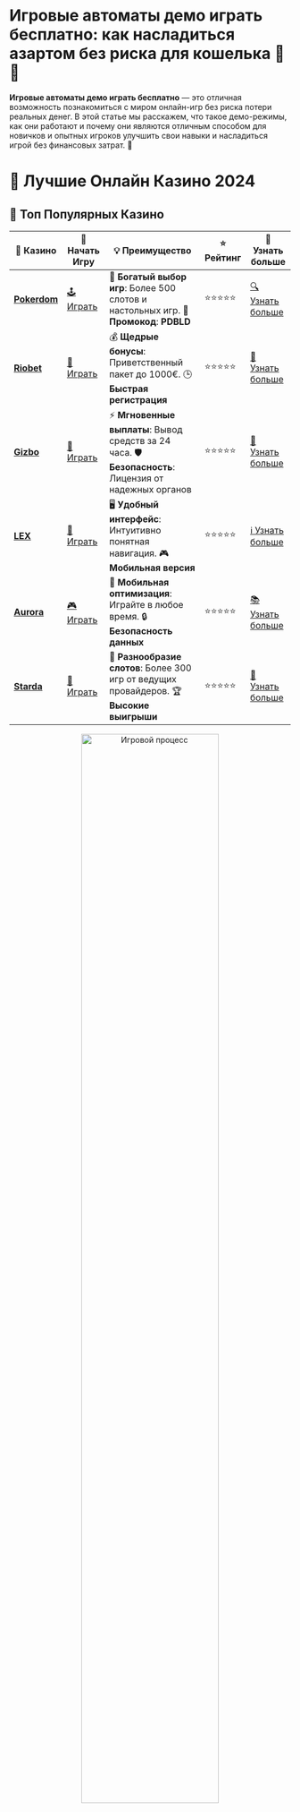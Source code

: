 # Игровые автоматы демо играть бесплатно: как насладиться азартом без риска для кошелька 🎰💸

**Игровые автоматы демо играть бесплатно** — это отличная возможность познакомиться с миром онлайн-игр без риска потери реальных денег. В этой статье мы расскажем, что такое демо-режимы, как они работают и почему они являются отличным способом для новичков и опытных игроков улучшить свои навыки и насладиться игрой без финансовых затрат. 🌟

# 🎰 Лучшие Онлайн Казино 2024

## 🌟 Топ Популярных Казино

| 🎲 **Казино** | 🔗 **Начать Игру** | 💡 **Преимущество** | ⭐ **Рейтинг** | 🔗 **Узнать больше** |
|--------------|---------------------|---------------------|----------------|----------------------|
| [**Pokerdom**](https://brandplay.link/4k77v2yx) | [🕹️ Играть](https://brandplay.link/4k77v2yx) | 🎉 **Богатый выбор игр**: Более 500 слотов и настольных игр. 🎁 **Промокод**: **PDBLD** | ⭐⭐⭐⭐⭐ | [🔍 Узнать больше](https://brandplay.link/4k77v2yx) |
| [**Riobet**](https://brandplay.link/7xBLTPyj) | [🎰 Играть](https://brandplay.link/7xBLTPyj) | 💰 **Щедрые бонусы**: Приветственный пакет до 1000€. 🕒 **Быстрая регистрация** | ⭐⭐⭐⭐⭐ | [📖 Узнать больше](https://brandplay.link/7xBLTPyj) |
| [**Gizbo**](https://brandplay.link/bprXw4YV) | [🎲 Играть](https://brandplay.link/bprXw4YV) | ⚡ **Мгновенные выплаты**: Вывод средств за 24 часа. 🛡️ **Безопасность**: Лицензия от надежных органов | ⭐⭐⭐⭐⭐ | [📝 Узнать больше](https://brandplay.link/bprXw4YV) |
| [**LEX**](https://brandplay.link/zW4hdDFV) | [🤑 Играть](https://brandplay.link/zW4hdDFV) | 🖥️ **Удобный интерфейс**: Интуитивно понятная навигация. 🎮 **Мобильная версия** | ⭐⭐⭐⭐⭐ | [ℹ️ Узнать больше](https://brandplay.link/zW4hdDFV) |
| [**Aurora**](https://10trafic-stat2.com/click/668546556bcc6313411604bd/6766/13032/subaccount) | [🎮 Играть](https://10trafic-stat2.com/click/668546556bcc6313411604bd/6766/13032/subaccount) | 📱 **Мобильная оптимизация**: Играйте в любое время. 🔒 **Безопасность данных** | ⭐⭐⭐⭐⭐ | [📚 Узнать больше](https://10trafic-stat2.com/click/668546556bcc6313411604bd/6766/13032/subaccount) |
| [**Starda**](https://brandplay.link/fB7xwRFL) | [🎯 Играть](https://brandplay.link/fB7xwRFL) | 🎰 **Разнообразие слотов**: Более 300 игр от ведущих провайдеров. 🏆 **Высокие выигрыши** | ⭐⭐⭐⭐⭐ | [🔎 Узнать больше](https://brandplay.link/fB7xwRFL) |

<div align="center">
    <img src="https://i.pinimg.com/originals/87/9e/b9/879eb9354dd0699582408b68f2e253b2.gif" alt="Игровой процесс" width="70%">
</div>

## 💎 Лучшие Бонусы и Акции

| 🎲 **Казино** | 🔗 **Начать Игру** | 💡 **Преимущество** | ⭐ **Рейтинг** | 🔗 **Узнать больше** |
|--------------|---------------------|---------------------|----------------|----------------------|
| [**Kometa**](https://brandplay.link/8ZymQJV8) | [🎰 Играть](https://brandplay.link/8ZymQJV8) | 🎁 **Эксклюзивные бонусы**: Регулярные акции и промо. 🔄 **Программы лояльности** | ⭐⭐⭐⭐☆ | [🔍 Узнать больше](https://brandplay.link/8ZymQJV8) |
| [**R7**](https://brandplay.link/bMd3Yjsw) | [🕹️ Играть](https://brandplay.link/bMd3Yjsw) | 🕒 **Круглосуточная поддержка**: Всегда на связи. 💸 **Высокие лимиты** | ⭐⭐⭐⭐☆ | [📖 Узнать больше](https://brandplay.link/bMd3Yjsw) |
| [**7K**](https://brandplay.link/BvQyFShp) | [🎲 Играть](https://brandplay.link/BvQyFShp) | 🌟 **Эксклюзивные бонусы**: Только для VIP игроков. 🎉 **Сезонные акции** | ⭐⭐⭐⭐☆ | [📝 Узнать больше](https://brandplay.link/BvQyFShp) |
| [**Kent**](https://brandplay.link/Fv2WP3js) | [🤑 Играть](https://brandplay.link/Fv2WP3js) | 📈 **Высокий RTP**: Более 98%. 💼 **Профессиональная поддержка** | ⭐⭐⭐⭐☆ | [ℹ️ Узнать больше](https://brandplay.link/Fv2WP3js) |
| [**1Xslots**](https://brandplay.link/hSB1khtr) | [🎮 Играть](https://brandplay.link/hSB1khtr) | 🎉 **Множество акций**: Еженедельные бонусы и турниры. 🛡️ **Безопасность** | ⭐⭐⭐⭐☆ | [📚 Узнать больше](https://brandplay.link/hSB1khtr) |
| [**Gama**](https://brandplay.link/j6NMKsDz) | [🎯 Играть](https://brandplay.link/j6NMKsDz) | 🔍 **Интуитивный интерфейс**: Легкость использования. 🏅 **Престижные турниры** | ⭐⭐⭐⭐☆ | [🔎 Узнать больше](https://brandplay.link/j6NMKsDz) |

<div align="center">
    <img src="https://i.pinimg.com/originals/87/9e/b9/879eb9354dd0699582408b68f2e253b2.gif" alt="Игровой процесс" width="70%">
</div>

## 🚀 Быстрые Выигрыши и Поддержка

| 🎲 **Казино** | 🔗 **Начать Игру** | 💡 **Преимущество** | ⭐ **Рейтинг** | 🔗 **Узнать больше** |
|--------------|---------------------|---------------------|----------------|----------------------|
| [**Onion**](https://brandplay.link/zBGRVpQ9) | [🎰 Играть](https://brandplay.link/zBGRVpQ9) | 🤑 **Низкие ставки**: Идеально для начинающих. 🔄 **Быстрые выводы** | ⭐⭐⭐⭐☆ | [🔍 Узнать больше](https://brandplay.link/zBGRVpQ9) |
| [**Чемпион**](https://temon-gter.cfd/go/lRq?p80412p304504pcc44t17455) | [🕹️ Играть](https://temon-gter.cfd/go/lRq?p80412p304504pcc44t17455) | 🏅 **Лояльная программа**: Награды за активность. 🎁 **Ежемесячные бонусы** | ⭐⭐⭐⭐☆ | [📖 Узнать больше](https://temon-gter.cfd/go/lRq?p80412p304504pcc44t17455) |
| [**Vavada**](https://vavadapartner.pro/?promo=ea5c9275-6854-4505-94fc-95ab18221945-linkb2) | [🎲 Играть](https://vavadapartner.pro/?promo=ea5c9275-6854-4505-94fc-95ab18221945-linkb2) | 🚀 **Быстрая регистрация**: Начните играть мгновенно. 🔐 **Безопасные транзакции** | ⭐⭐⭐⭐☆ | [📝 Узнать больше](https://vavadapartner.pro/?promo=ea5c9275-6854-4505-94fc-95ab18221945-linkb2) |
| [**Friends**](https://gofriends.kim/linkb2) | [🤑 Играть](https://gofriends.kim/linkb2) | 🤝 **Социальные игры**: Играйте с друзьями. 🌐 **Мультиплатформенность** | ⭐⭐⭐⭐☆ | [ℹ️ Узнать больше](https://gofriends.kim/linkb2) |
| [**1WIN**](https://brandplay.link/smXVpBbG) | [🎮 Играть](https://brandplay.link/smXVpBbG) | 🏆 **Турниры с большими призами**: Присоединяйтесь к состязаниям. 🎯 **Акции каждый день** | ⭐⭐⭐⭐⭐ | [🔍 Узнать больше](https://brandplay.link/smXVpBbG) |
| [**Drip**](https://drp-ircp01.com/c07e6a3db) | [🎯 Играть](https://drp-ircp01.com/c07e6a3db) | 🌐 **Инновационные игры**: Новейшие игровые технологии. 🛡️ **Высокая безопасность** | ⭐⭐⭐⭐☆ | [🔎 Узнать больше](https://drp-ircp01.com/c07e6a3db) |

✨ **Выбирайте лучшее казино для себя и наслаждайтесь игрой! Удачи!** ✨

![Игровые автоматы демо играть бесплатно](https://i.pinimg.com/originals/a9/29/6e/a9296ea1cf6a7c20a985e593451f0323.png)

<div align="center">
    <img src="https://i.pinimg.com/originals/87/9e/b9/879eb9354dd0699582408b68f2e253b2.gif" alt="Игровые автоматы демо" width="70%">
</div>

---

### Что такое **игровые автоматы демо играть бесплатно**? 🎮

**Игровые автоматы демо играть бесплатно** — это режим игры, который позволяет попробовать игровые автоматы без внесения реальных денег на счет. Это безопасный способ ознакомиться с игровыми механиками, понять, как работает слот, и протестировать различные стратегии без риска потерять деньги.

- **Демо-режим** — это бесплатная версия игры, которая не требует регистрации или депозита.
- Все выигрыши в демо-режиме виртуальны и не выводятся.
- Этот режим идеально подходит для новичков, которые только начинают свой путь в мире онлайн-казино.

---

### Преимущества игры в **игровые автоматы демо бесплатно** 💥

1. **Безопасность и отсутствие риска** 🔒  
   Играя в демо-режиме, вы не рискуете своими деньгами. Это отличный способ попробовать слоты и понять их особенности, не беспокоясь о потерях.

2. **Обучение и практика** 🧠  
   Демо-игры позволяют новичкам освоить основные принципы игры и изучить правила, а опытным игрокам — отточить свои стратегии и попробовать новые подходы без финансовых последствий.

3. **Понимание механики игры** 🎰  
   Демо-режим помогает лучше понять, как работает конкретный игровой автомат, его бонусные функции, фриспины и другие особенности. Это полезно для принятия более обоснованных решений при переходе к игре на реальные деньги.

4. **Попробовать разные игры** 🎮  
   В демо-режиме можно попробовать множество слотов и игр, не ограничиваясь одним выбором. Это дает возможность найти любимую игру или новую стратегию для выигрыша.

---

### Как выбрать **игровые автоматы демо бесплатно**? 🧐

1. **Выбирайте игры с интересной тематикой** 🌟  
   В мире онлайн-казино доступен огромный выбор слотов, каждый из которых имеет свою тему — от приключений и фантастики до исторических событий. Выбирайте те, которые вам интересны, чтобы игра принесла удовольствие.

2. **Обратите внимание на RTP** 📊  
   Внимательно изучайте процент возврата игроку (RTP). Игры с высоким RTP дают вам больше шансов на выигрыш в долгосрочной перспективе. Это важный фактор, который стоит учитывать даже в демо-режиме.

3. **Изучайте бонусные функции** 🎁  
   Многие игровые автоматы предлагают бонусные раунды, фриспины и другие особенности, которые могут существенно повысить ваш выигрыш. В демо-игре можно полностью изучить эти функции и понять, как они работают.

---

### Когда стоит играть в **игровые автоматы демо бесплатно**? ⏰

1. **Когда вы новичок** 🆕  
   Если вы только начинаете знакомство с онлайн-казино, демо-игры помогут вам освоиться с правилами, понять, как управлять ставками, и научиться базовым стратегиям без риска потерять деньги.

2. **Перед игрой на реальные деньги** 💸  
   Если вы хотите попробовать новый слот или отточить свои навыки в знакомой игре, демо-режим поможет вам сделать это без необходимости рисковать реальными деньгами.

3. **Чтобы тестировать стратегии** 🎯  
   Если у вас есть стратегия для игры в слот, демо-режим — это отличное место для ее тестирования. Это поможет вам понять, насколько она эффективна, прежде чем использовать ее в реальной игре.

---

### Заключение 🎯

**Игровые автоматы демо играть бесплатно** — это прекрасная возможность без риска попробовать себя в мире онлайн-игр. Демо-режимы позволяют новичкам освоиться с игровыми процессами, а опытным игрокам — улучшить свои навыки и протестировать стратегии. Не забывайте, что в демо-игре вы не только получаете удовольствие, но и улучшаете свои шансы на успешную игру, если решите перейти к ставкам на реальные деньги.

💬 **Используйте демо-режимы для тестирования игр и наслаждайтесь безопасным игровым процессом!**
